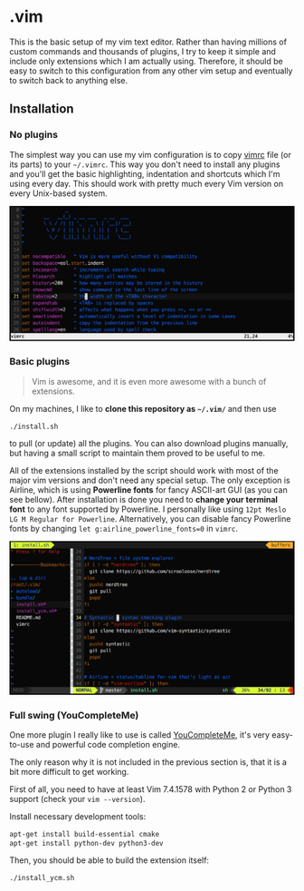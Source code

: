 # .vim
This is the basic setup of my vim text editor. Rather than having millions
of custom commands and thousands of plugins, I try to keep it simple and
include only extensions which I am actually using. Therefore, it should be
easy to switch to this configuration from any other vim setup and eventually
to switch back to anything else.

## Installation

### No plugins

The simplest way you can use my vim configuration is to copy
[vimrc](./vimrc) file
(or its parts) to your `~/.vimrc`. This way you don't need to install
any plugins and you'll get the basic highlighting, indentation and
shortcuts which I'm using every day. This should work with pretty much
every Vim version on every Unix-based system.

![no_plugins](./screenshots/no_plugins.png)

### Basic plugins

> Vim is awesome, and it is even more awesome with a bunch of extensions.

On my machines, I like to **clone this repository as `~/.vim/`** and then use

```
./install.sh
```

to pull (or update) all the plugins.
You can also download plugins manually, but having a small script
to maintain them proved to be useful to me.

All of the extensions installed by the script should work with most of
the major vim versions and don't need any special setup. The only exception
is Airline, which is using **Powerline fonts** for fancy ASCII-art GUI (as you can see bellow).
After installation is done you need to **change your terminal font** to any
font supported by Powerline. I personally like using
`12pt Meslo LG M Regular for Powerline`. Alternatively, you can disable
fancy Powerline fonts by changing `let g:airline_powerline_fonts=0`
in `vimrc`.

![basic_plugins](./screenshots/basic_plugins.png)

### Full swing (YouCompleteMe)

One more plugin I really like to use is called
[YouCompleteMe](https://valloric.github.io/YouCompleteMe/),
it's very easy-to-use and powerful code completion engine.

The only reason why it is not included in the previous section is, that it
is a bit more difficult to get working.

First of all, you need to have at least Vim 7.4.1578
with Python 2 or Python 3 support (check your `vim --version`).

Install necessary development tools:

```
apt-get install build-essential cmake
apt-get install python-dev python3-dev
```

Then, you should be able to build the extension itself:

```
./install_ycm.sh
```